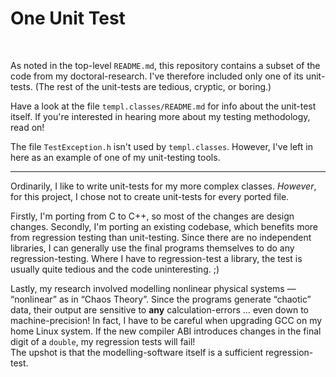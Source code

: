 One Unit Test
=============

 

As noted in the top-level `README.md`, this repository contains a
subset of the code from my doctoral-research.  I've therefore included
only one of its unit-tests.  (The rest of the unit-tests are tedious,
cryptic, or boring.)

Have a look at the file `templ.classes/README.md` for info about the
unit-test itself.  If you're interested in hearing more about my
testing methodology, read on!

The file `TestException.h` isn't used by `templ.classes`.  However,
I've left in here as an example of one of my unit-testing tools.

---

Ordinarily, I like to write unit-tests for my more complex classes.
*However*, for this project, I chose not to create unit-tests for
every ported file.

Firstly, I'm porting from C to C++, so most of the changes are design
changes.  Secondly, I'm porting an existing codebase, which benefits
more from regression testing than unit-testing.  Since there are no
independent libraries, I can generally use the final programs
themselves to do any regression-testing.  Where I have to
regression-test a library, the test is usually quite tedious and the
code uninteresting.  ;)

Lastly, my research involved modelling nonlinear physical systems —
“nonlinear” as in “Chaos Theory”.  Since the programs generate
“chaotic” data, their output are sensitive to **any**
calculation-errors … even down to machine-precision!  In fact, I have
to be careful when upgrading GCC on my home Linux system.  If the new
compiler ABI introduces changes in the final digit of a `double`, my
regression tests will fail!<br/>
The upshot is that the modelling-software itself is a sufficient
regression-test.
